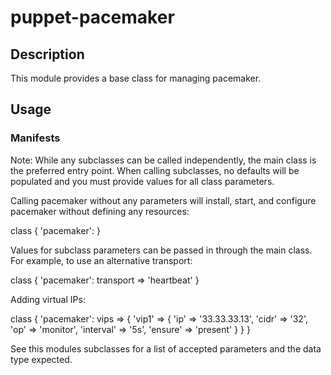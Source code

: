 # puppet-pacemaker

## Description
This module provides a base class for managing pacemaker.

## Usage
### Manifests
Note: While any subclasses can be called independently, the main class is the preferred entry point.
      When calling subclasses, no defaults will be populated and you must provide values for all class parameters.

Calling pacemaker without any parameters will install, start, and configure pacemaker without defining any resources:
  
  class { 'pacemaker': }

Values for subclass parameters can be passed in through the main class. For example, to use an alternative transport:
  
  class { 'pacemaker':
    transport => 'heartbeat'
  }

Adding virtual IPs:

  class { 'pacemaker':
    vips => {
      'vip1' => {
        'ip'   => '33.33.33.13',
        'cidr' => '32',
        'op'   => 'monitor',
        'interval' => '5s',
        'ensure'   => 'present'
      }
    }
  }

See this modules subclasses for a list of accepted parameters and the data type expected.
